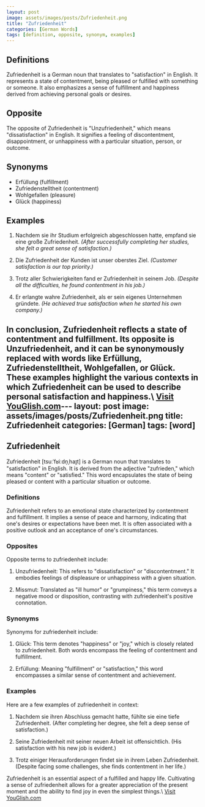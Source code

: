 ```yaml
---
layout: post
image: assets/images/posts/Zufriedenheit.png
title: "Zufriedenheit"
categories: [German Words]
tags: [definition, opposite, synonym, examples]
---
```


## Definitions

Zufriedenheit is a German noun that translates to "satisfaction" in English. It represents a state of contentment, being pleased or fulfilled with something or someone. It also emphasizes a sense of fulfillment and happiness derived from achieving personal goals or desires.

## Opposite

The opposite of Zufriedenheit is "Unzufriedenheit," which means "dissatisfaction" in English. It signifies a feeling of discontentment, disappointment, or unhappiness with a particular situation, person, or outcome.

## Synonyms

- Erfüllung (fulfillment)
- Zufriedenstelltheit (contentment)
- Wohlgefallen (pleasure)
- Glück (happiness)

## Examples

1. Nachdem sie ihr Studium erfolgreich abgeschlossen hatte, empfand sie eine große Zufriedenheit.
   *(After successfully completing her studies, she felt a great sense of satisfaction.)*

2. Die Zufriedenheit der Kunden ist unser oberstes Ziel.
   *(Customer satisfaction is our top priority.)*

3. Trotz aller Schwierigkeiten fand er Zufriedenheit in seinem Job.
   *(Despite all the difficulties, he found contentment in his job.)*

4. Er erlangte wahre Zufriedenheit, als er sein eigenes Unternehmen gründete.
   *(He achieved true satisfaction when he started his own company.)*

In conclusion, Zufriedenheit reflects a state of contentment and fulfillment. Its opposite is Unzufriedenheit, and it can be synonymously replaced with words like Erfüllung, Zufriedenstelltheit, Wohlgefallen, or Glück. These examples highlight the various contexts in which Zufriedenheit can be used to describe personal satisfaction and happiness.\ <a id="yg-widget-0" class="youglish-widget" data-query="Zufriedenheit" data-lang="german" data-components="8412" data-auto-start="0" data-bkg-color="theme_light" data-title="How%20to%20pronounce%20Zufriedenheit%20in%20German"  rel="nofollow" href="https://youglish.com">Visit YouGlish.com</a><script async src="https://youglish.com/public/emb/widget.js" charset="utf-8"></script>---
layout: post
image: assets/images/posts/Zufriedenheit.png
title: Zufriedenheit
categories: [German]
tags: [word]
---

## Zufriedenheit

Zufriedenheit [tsuːˈfʁiːdn̩ˌhaɪ̯t] is a German noun that translates to "satisfaction" in English. It is derived from the adjective "zufrieden," which means "content" or "satisfied." This word encapsulates the state of being pleased or content with a particular situation or outcome.

### Definitions

Zufriedenheit refers to an emotional state characterized by contentment and fulfillment. It implies a sense of peace and harmony, indicating that one's desires or expectations have been met. It is often associated with a positive outlook and an acceptance of one's circumstances.

### Opposites

Opposite terms to zufriedenheit include:

1. Unzufriedenheit: This refers to "dissatisfaction" or "discontentment." It embodies feelings of displeasure or unhappiness with a given situation.

2. Missmut: Translated as "ill humor" or "grumpiness," this term conveys a negative mood or disposition, contrasting with zufriedenheit's positive connotation.

### Synonyms

Synonyms for zufriedenheit include:

1. Glück: This term denotes "happiness" or "joy," which is closely related to zufriedenheit. Both words encompass the feeling of contentment and fulfillment.

2. Erfüllung: Meaning "fulfillment" or "satisfaction," this word encompasses a similar sense of contentment and achievement.

### Examples

Here are a few examples of zufriedenheit in context:

1. Nachdem sie ihren Abschluss gemacht hatte, fühlte sie eine tiefe Zufriedenheit. (After completing her degree, she felt a deep sense of satisfaction.)

2. Seine Zufriedenheit mit seiner neuen Arbeit ist offensichtlich. (His satisfaction with his new job is evident.)

3. Trotz einiger Herausforderungen findet sie in ihrem Leben Zufriedenheit. (Despite facing some challenges, she finds contentment in her life.)

Zufriedenheit is an essential aspect of a fulfilled and happy life. Cultivating a sense of zufriedenheit allows for a greater appreciation of the present moment and the ability to find joy in even the simplest things.\ <a id="yg-widget-0" class="youglish-widget" data-query="Zufriedenheit" data-lang="german" data-components="8412" data-auto-start="0" data-bkg-color="theme_light" data-title="How%20to%20pronounce%20Zufriedenheit%20in%20German"  rel="nofollow" href="https://youglish.com">Visit YouGlish.com</a><script async src="https://youglish.com/public/emb/widget.js" charset="utf-8"></script>
